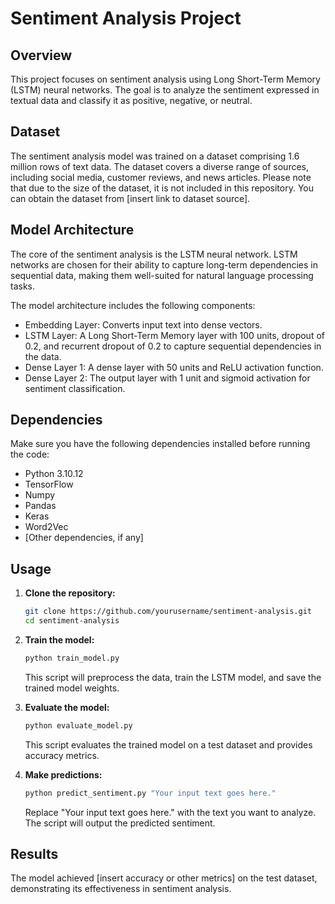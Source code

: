 # Sentiment Analysis Project

## Overview

This project focuses on sentiment analysis using Long Short-Term Memory (LSTM) neural networks. The goal is to analyze the sentiment expressed in textual data and classify it as positive, negative, or neutral.

## Dataset

The sentiment analysis model was trained on a dataset comprising 1.6 million rows of text data. The dataset covers a diverse range of sources, including social media, customer reviews, and news articles. Please note that due to the size of the dataset, it is not included in this repository. You can obtain the dataset from [insert link to dataset source].

## Model Architecture

The core of the sentiment analysis is the LSTM neural network. LSTM networks are chosen for their ability to capture long-term dependencies in sequential data, making them well-suited for natural language processing tasks.

The model architecture includes the following components:
-  Embedding Layer: Converts input text into dense vectors.
- LSTM Layer: A Long Short-Term Memory layer with 100 units, dropout of 0.2, and recurrent dropout of 0.2 to capture sequential dependencies in the data.
- Dense Layer 1: A dense layer with 50 units and ReLU activation function.
- Dense Layer 2: The output layer with 1 unit and sigmoid activation for sentiment classification.

## Dependencies

Make sure you have the following dependencies installed before running the code:
- Python 3.10.12
- TensorFlow
- Numpy
- Pandas
- Keras
- Word2Vec
- [Other dependencies, if any]

## Usage

1. **Clone the repository:**

    ```bash
    git clone https://github.com/yourusername/sentiment-analysis.git
    cd sentiment-analysis
    ```

2. **Train the model:**

    ```bash
    python train_model.py
    ```

    This script will preprocess the data, train the LSTM model, and save the trained model weights.

3. **Evaluate the model:**

    ```bash
    python evaluate_model.py
    ```

    This script evaluates the trained model on a test dataset and provides accuracy metrics.

4. **Make predictions:**

    ```bash
    python predict_sentiment.py "Your input text goes here."
    ```

    Replace "Your input text goes here." with the text you want to analyze. The script will output the predicted sentiment.

## Results

The model achieved [insert accuracy or other metrics] on the test dataset, demonstrating its effectiveness in sentiment analysis.


```bash

